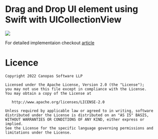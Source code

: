 # Drag and Drop UI element using Swift with UICollectionView

<img src="https://github.com/cp-amisha-i/Drag-Drop-Ex/blob/main/DragNDropEx/GIF/Sample.gif" />


For detailed implementaion checkout [article](https://medium.com/p/ea21d1f4045c)

# Licence

```
Copyright 2022 Canopas Software LLP

Licensed under the Apache License, Version 2.0 (the "License");
you may not use this file except in compliance with the License.
You may obtain a copy of the License at

   http://www.apache.org/licenses/LICENSE-2.0

Unless required by applicable law or agreed to in writing, software
distributed under the License is distributed on an "AS IS" BASIS,
WITHOUT WARRANTIES OR CONDITIONS OF ANY KIND, either express or implied.
See the License for the specific language governing permissions and
limitations under the License.
```
